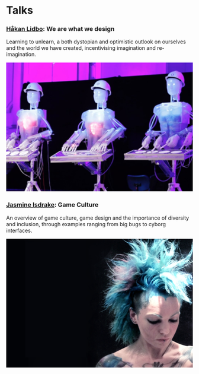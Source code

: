 # Talks

### [Håkan Lidbo](https://rumtiden.com): We are what we design

Learning to unlearn, a both dystopian and optimistic outlook on ourselves and the world we have created, incentivising imagination and re-imagination. 

![](../.gitbook/assets/ha-kanlidbo3.jpg)

### [Jasmine Isdrake](http://isdrake.com/): Game Culture

An overview of game culture, game design and the importance of diversity and inclusion, through examples ranging from big bugs to cyborg interfaces.

![](../.gitbook/assets/jasmineisdrake2.jpg)

